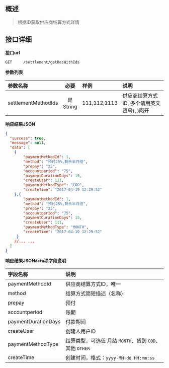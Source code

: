 ## 概述
> 根据ID获取供应商结算方式详情

##   接口详细

**接口url**

```text
GET     /settlement/getDesWithIds
```

**参数列表**

| 参数名称             |      必要       | 样例          | 说明                                     |
|:--------------------|:--------------:|:-------------|:----------------------------------------|
| settlementMethodIds | 是<br/> String | 111,112,1113 | 供应商结算方式ID, 多个请用英文逗号(`,`)隔开  |

**响应结果JSON**

```json
{
  "success": true,
  "message": null,
  "data": [
    {
        "paymentMethodId": 1,
        "method": "预付25%,剩余半月结",
        "prepay": "25",
        "accountperiod": "75",
        "paymentDurationDays": 15,
        "createUser": 111,
        "paymentMethodType": "COD",
        "createTime": "2017-04-19 12:29:52"
    },{
        "paymentMethodId": 1,
        "method": "预付25%,剩余半月结",
        "prepay": "25",
        "accountperiod": "75",
        "paymentDurationDays": 15,
        "createUser": 111,
        "paymentMethodType": "MONTH",
        "createTime": "2017-04-19 12:29:52"
     }
    //... ...
  ]
}
```

**响应结果JSON`data`项字段说明**

| 字段名称             | 说明                                                 |
|:--------------------|:----------------------------------------------------|
| paymentMethodId     | 供应商结算方式ID，唯一                                 |
| method              | 结算方式简短描述（名称）                               |
| prepay              | 预付                                                 |
| accountperiod       | 账期                                                 |
| paymentDurationDays | 付款期间                                             |
| createUser          | 创建人用户ID                                         |
| paymentMethodType   | 结算类型，可选值 月结 `MONTH`、货到 `COD`、其他 `OTHER` |
| createTime          | 创建时间，格式：`yyyy-MM-dd HH:mm:ss`                 |

